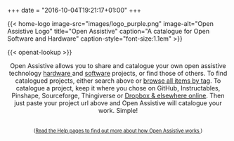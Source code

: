 +++
date = "2016-10-04T19:21:17+01:00"
+++

{{< home-logo image-src="images/logo_purple.png" image-alt="Open Assistive Logo" title="Open Assistive" caption="A catalogue for Open Software and Hardware" caption-style="font-size:1.1em" >}}

<div class="home-lookup-wrp">
{{< openat-lookup >}}
</div>

<div class="intro" style="text-align: center;">

Open Assistive allows you to share and catalogue your own open assistive technology <a href="/catalogue/hardware/">hardware </a> and <a href="/catalogue/software/">software</a> projects, or find those of others. To find catalogued projects, either search above or <a href="/tags/">browse all items by tag</a>. To catalogue a project, keep it where you chose on GitHub, Instructables, Pinshape, Sourceforge, Thingiverse or <a href="/2017/04/how-to-add/edit-your-own-project-files-advanced/">Dropbox & elsewhere online</a>.  Then just paste your project url above and Open Assistive will catalogue your work. Simple!  <br/><br/> <div style="font-size: 80%;">(<a href="/help">Read the Help pages to find out more about how Open Assistive works  </a>)</div>

</div>
